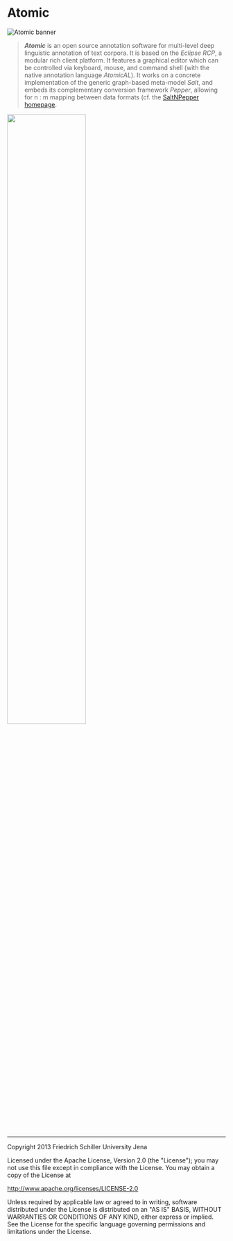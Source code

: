 Atomic
======

![Atomic banner](http://www.personal.uni-jena.de/~fo32hup/atomic/img/atomic_banner.png)

> ***Atomic*** is an open source annotation software for multi-level deep linguistic annotation of text corpora. It is based on the *Eclipse RCP*, a modular rich client platform. It features a graphical editor which can be controlled via keyboard, mouse, and command shell (with the native annotation language *AtomicAL*). It works on a concrete implementation of the generic graph-based meta-model *Salt*, and embeds its complementary conversion framework *Pepper*, allowing for n : m mapping between data formats (cf. the [SaltNPepper homepage]((https://korpling.german.hu-berlin.de/p/projects/saltnpepper/wiki/)).

<img src="http://www.personal.uni-jena.de/~fo32hup/atomic/img/alpha_screenshot.png" border="0" width="60%">

---

   Copyright 2013 Friedrich Schiller University Jena

   Licensed under the Apache License, Version 2.0 (the "License");
   you may not use this file except in compliance with the License.
   You may obtain a copy of the License at

   http://www.apache.org/licenses/LICENSE-2.0

   Unless required by applicable law or agreed to in writing, software
   distributed under the License is distributed on an "AS IS" BASIS,
   WITHOUT WARRANTIES OR CONDITIONS OF ANY KIND, either express or implied.
   See the License for the specific language governing permissions and
   limitations under the License.
